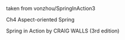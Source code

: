 taken from vonzhou/SpringInAction3

Ch4 Aspect-oriented Spring

Spring in Action
by
CRAIG WALLS
(3rd edition)
